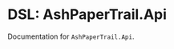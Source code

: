 <!--
This file was generated by Spark. Do not edit it by hand.
-->
# DSL: AshPaperTrail.Api

Documentation for `AshPaperTrail.Api`.





<style type="text/css">.spark-required::after { content: "*"; color: red !important; }</style>
